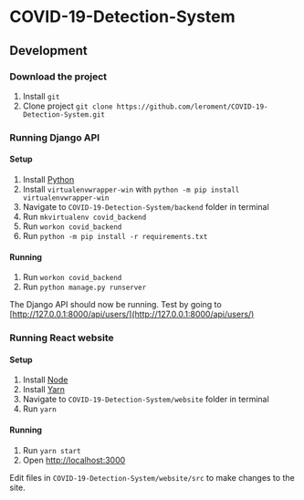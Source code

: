 # COVID-19-Detection-System

## Development
### Download the project
1. Install `git`
2. Clone project `git clone https://github.com/leroment/COVID-19-Detection-System.git`

### Running Django API
#### Setup
1. Install [Python](https://www.python.org/)
2. Install `virtualenvwrapper-win` with `python -m pip install virtualenvwrapper-win`
3. Navigate to `COVID-19-Detection-System/backend` folder in terminal
4. Run `mkvirtualenv covid_backend`
5. Run `workon covid_backend`
6. Run `python -m pip install -r requirements.txt`

#### Running
1. Run `workon covid_backend`
2. Run `python manage.py runserver`

The Django API should now be running. Test by going to [http://127.0.0.1:8000/api/users/](http://127.0.0.1:8000/api/users/)

### Running React website
#### Setup
1. Install [Node](https://nodejs.org/en/)
2. Install [Yarn](https://classic.yarnpkg.com/en/)
3. Navigate to `COVID-19-Detection-System/website` folder in terminal
4. Run `yarn`

#### Running
1. Run `yarn start`
2. Open [http://localhost:3000](http://localhost:3000)

Edit files in `COVID-19-Detection-System/website/src` to make changes to the site.
